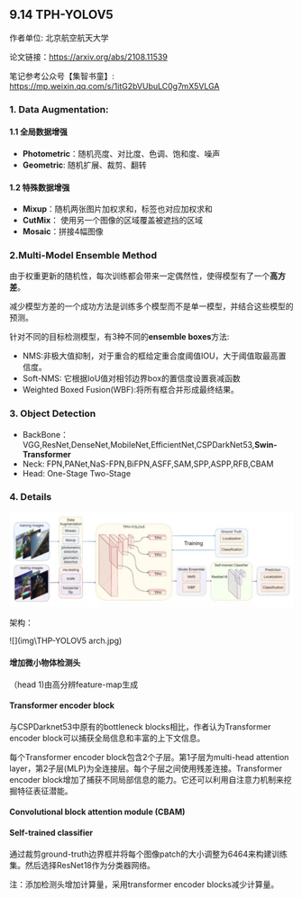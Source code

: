 ## 9.14 TPH-YOLOV5

作者单位:  北京航空航天大学

论文链接：https://arxiv.org/abs/2108.11539

笔记参考公众号【集智书童】: https://mp.weixin.qq.com/s/1itG2bVUbuLC0g7mX5VLGA

### 1. Data Augmentation:

#### 1.1 全局数据增强

- **Photometric**：随机亮度、对比度、色调、饱和度、噪声
- **Geometric**: 随机扩展、裁剪、翻转

#### 1.2 特殊数据增强

- **Mixup**：随机两张图片加权求和，标签也对应加权求和
- **CutMix**： 使用另一个图像的区域覆盖被遮挡的区域
- **Mosaic**：拼接4幅图像

### 2.Multi-Model Ensemble Method

由于权重更新的随机性，每次训练都会带来一定偶然性，使得模型有了一个**高方差**。

减少模型方差的一个成功方法是训练多个模型而不是单一模型，并结合这些模型的预测。

针对不同的目标检测模型，有3种不同的**ensemble boxes**方法:

- NMS:非极大值抑制，对于重合的框给定重合度阈值IOU，大于阈值取最高置信度。
- Soft-NMS: 它根据IoU值对相邻边界box的置信度设置衰减函数
- Weighted Boxed Fusion(WBF):将所有框合并形成最终结果。

### 3. Object Detection

- BackBone： VGG,ResNet,DenseNet,MobileNet,EfficientNet,CSPDarkNet53,**Swin-Transformer**
- Neck: FPN,PANet,NaS-FPN,BiFPN,ASFF,SAM,SPP,ASPP,RFB,CBAM
- Head: One-Stage Two-Stage

### 4. Details

![](img\THP-YOLOV5.jpg)

架构：

![](img\THP-YOLOV5 arch.jpg)

#### 增加微小物体检测头

（head 1)由高分辨feature-map生成

#### Transformer encoder block

与CSPDarknet53中原有的bottleneck blocks相比，作者认为Transformer encoder block可以捕获全局信息和丰富的上下文信息。

每个Transformer encoder block包含2个子层。第1子层为multi-head attention layer，第2子层(MLP)为全连接层。每个子层之间使用残差连接。Transformer encoder block增加了捕获不同局部信息的能力。它还可以利用自注意力机制来挖掘特征表征潜能。

#### Convolutional block attention module (CBAM)

#### Self-trained classifier

通过裁剪ground-truth边界框并将每个图像patch的大小调整为6464来构建训练集。然后选择ResNet18作为分类器网络。

注：添加检测头增加计算量，采用transformer encoder blocks减少计算量。

